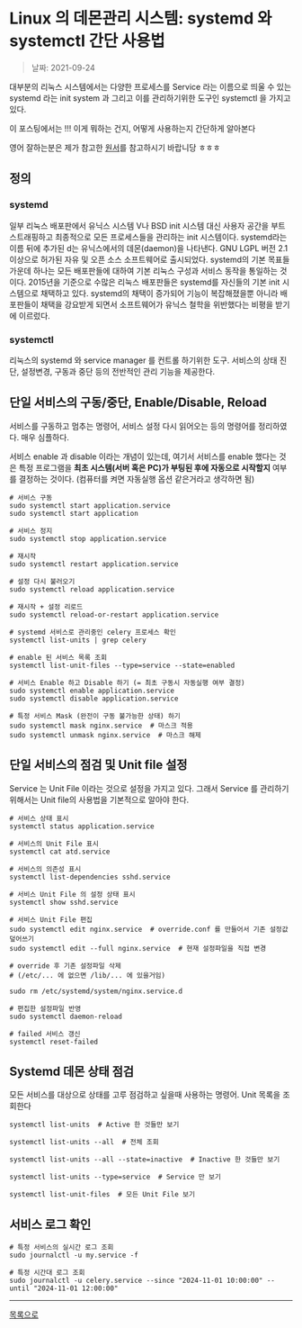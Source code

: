 # Linux 의 데몬관리 시스템: systemd 와 systemctl 간단 사용법

> 날짜: 2021-09-24

대부분의 리눅스 시스템에서는 다양한 프로세스를 Service 라는 이름으로 띄울 수 있는 systemd 라는 init system 과
그리고 이를 관리하기위한 도구인 systemctl 을 가지고 있다.

이 포스팅에서는 !!! 이게 뭐하는 건지, 어떻게 사용하는지 간단하게 알아본다

영어 잘하는분은 제가 참고한 [원서](https://www.digitalocean.com/community/tutorials/how-to-use-systemctl-to-manage-systemd-services-and-units)를 참고하시기 바랍니당 ㅎㅎㅎ


## 정의

### systemd
일부 리눅스 배포판에서 유닉스 시스템 V나 BSD init 시스템 대신 사용자 공간을 부트스트래핑하고 최종적으로 모든 프로세스들을 관리하는 init 시스템이다. systemd라는 이름 뒤에 추가된 d는 유닉스에서의 데몬(daemon)을 나타낸다. GNU LGPL 버전 2.1 이상으로 허가된 자유 및 오픈 소스 소프트웨어로 출시되었다. systemd의 기본 목표들 가운데 하나는 모든 배포판들에 대하여 기본 리눅스 구성과 서비스 동작을 통일하는 것이다.
2015년을 기준으로 수많은 리눅스 배포판들은 systemd를 자신들의 기본 init 시스템으로 채택하고 있다. systemd의 채택이 증가되어 기능이 복잡해졌을뿐 아니라 배포판들이 채택을 강요받게 되면서 소프트웨어가 유닉스 철학을 위반했다는 비평을 받기에 이르렀다.

### systemctl
리눅스의 systemd 와 service manager 를 컨트롤 하기위한 도구. 서비스의 상태 진단, 설정변경, 구동과 중단 등의 전반적인 관리 기능을 제공한다.


## 단일 서비스의 구동/중단, Enable/Disable, Reload

서비스를 구동하고 멈추는 명령어, 서비스 설정 다시 읽어오는 등의 명령어를 정리하였다. 매우 심플하다.

서비스 enable 과 disable 이라는 개념이 있는데, 여기서 서비스를 enable 했다는 것은 특정 프로그램을 **최초 시스템(서버 혹은 PC)가 부팅된 후에 자동으로 시작할지** 여부를 결정하는 것이다. (컴퓨터를 켜면 자동실행 옵션 같은거라고 생각하면 됨)

```shell
# 서비스 구동
sudo systemctl start application.service
sudo systemctl start application

# 서비스 정지
sudo systemctl stop application.service

# 재시작
sudo systemctl restart application.service

# 설정 다시 불러오기
sudo systemctl reload application.service

# 재시작 + 설정 리로드
sudo systemctl reload-or-restart application.service

# systemd 서비스로 관리중인 celery 프로세스 확인
systemctl list-units | grep celery

# enable 된 서비스 목록 조회
systemctl list-unit-files --type=service --state=enabled

# 서비스 Enable 하고 Disable 하기 (= 최초 구동시 자동실행 여부 결정)
sudo systemctl enable application.service
sudo systemctl disable application.service

# 특정 서비스 Mask (완전이 구동 불가능한 상태) 하기
sudo systemctl mask nginx.service  # 마스크 적용
sudo systemctl unmask nginx.service  # 마스크 해제
```


## 단일 서비스의 점검 및 Unit file 설정

Service 는 Unit File 이라는 것으로 설정을 가지고 있다.
그래서 Service 를 관리하기 위해서는 Unit file의 사용법을 기본적으로 알아야 한다.

```shell
# 서비스 상태 표시
systemctl status application.service

# 서비스의 Unit File 표시
systemctl cat atd.service

# 서비스의 의존성 표시
systemctl list-dependencies sshd.service

# 서비스 Unit File 의 설정 상태 표시
systemctl show sshd.service

# 서비스 Unit File 편집
sudo systemctl edit nginx.service  # override.conf 를 만들어서 기존 설정값 덮어쓰기
sudo systemctl edit --full nginx.service  # 현재 설정파일을 직접 변경

# override 후 기존 설정파일 삭제 
# (/etc/... 에 없으면 /lib/... 에 있을거임)

sudo rm /etc/systemd/system/nginx.service.d

# 편집한 설정파일 반영
sudo systemctl daemon-reload

# failed 서비스 갱신
systemctl reset-failed
```

## Systemd 데몬 상태 점검

모든 서비스를 대상으로 상태를 고루 점검하고 싶을때 사용하는 명령어. Unit 목록을 조회한다

```shell
systemctl list-units  # Active 한 것들만 보기

systemctl list-units --all  # 전체 조회

systemctl list-units --all --state=inactive  # Inactive 한 것들만 보기

systemctl list-units --type=service  # Service 만 보기

systemctl list-unit-files  # 모든 Unit File 보기
```

## 서비스 로그 확인

```shell
# 특정 서비스의 실시간 로그 조회
sudo journalctl -u my.service -f

# 특정 시간대 로그 조회
sudo journalctl -u celery.service --since "2024-11-01 10:00:00" --until "2024-11-01 12:00:00"

```

---

[목록으로](https://shiwoo-park.github.io/blog)
